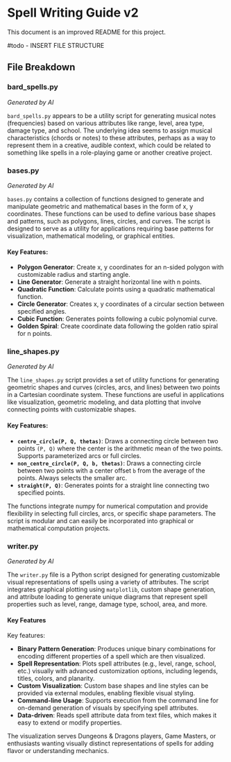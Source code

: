 # Spell Writing Guide v2

This document is an improved README for this project.

#todo - INSERT FILE STRUCTURE

## File Breakdown

### bard_spells.py
_Generated by AI_

`bard_spells.py` appears to be a utility script for generating musical notes (frequencies) based on various attributes like range, level, area type, damage type, and school. The underlying idea seems to assign musical characteristics (chords or notes) to these attributes, perhaps as a way to represent them in a creative, audible context, which could be related to something like spells in a role-playing game or another creative project.

### bases.py
_Generated by AI_

`bases.py` contains a collection of functions designed to generate and manipulate geometric and mathematical bases in the form of x, y coordinates. These functions can be used to define various base shapes and patterns, such as polygons, lines, circles, and curves. The script is designed to serve as a utility for applications requiring base patterns for visualization, mathematical modeling, or graphical entities.

#### Key Features:
- **Polygon Generator**: Create x, y coordinates for an n-sided polygon with customizable radius and starting angle.
- **Line Generator**: Generate a straight horizontal line with n points.
- **Quadratic Function**: Calculate points using a quadratic mathematical function.
- **Circle Generator**: Creates x, y coordinates of a circular section between specified angles.
- **Cubic Function**: Generates points following a cubic polynomial curve.
- **Golden Spiral**: Create coordinate data following the golden ratio spiral for n points.


### line_shapes.py
_Generated by AI_

The `line_shapes.py` script provides a set of utility functions for generating geometric shapes and curves (circles, arcs, and lines) between two points in a Cartesian coordinate system. These functions are useful in applications like visualization, geometric modeling, and data plotting that involve connecting points with customizable shapes.

#### Key Features:
- **`centre_circle(P, Q, thetas)`**: Draws a connecting circle between two points `(P, Q)` where the center is the arithmetic mean of the two points. Supports parameterized arcs or full circles.
- **`non_centre_circle(P, Q, b, thetas)`**: Draws a connecting circle between two points with a center offset `b` from the average of the points. Always selects the smaller arc.
- **`straight(P, Q)`**: Generates points for a straight line connecting two specified points.

The functions integrate numpy for numerical computation and provide flexibility in selecting full circles, arcs, or specific shape parameters. The script is modular and can easily be incorporated into graphical or mathematical computation projects.


### writer.py
_Generated by AI_

The `writer.py` file is a Python script designed for generating customizable visual representations of spells using a variety of attributes. The script integrates graphical plotting using `matplotlib`, custom shape generation, and attribute loading to generate unique diagrams that represent spell properties such as level, range, damage type, school, area, and more.

#### Key Features

Key features:
- **Binary Pattern Generation**: Produces unique binary combinations for encoding different properties of a spell which are then visualized.
- **Spell Representation**: Plots spell attributes (e.g., level, range, school, etc.) visually with advanced customization options, including legends, titles, colors, and planarity.
- **Custom Visualization**: Custom base shapes and line styles can be provided via external modules, enabling flexible visual styling.
- **Command-line Usage**: Supports execution from the command line for on-demand generation of visuals by specifying spell attributes.
- **Data-driven**: Reads spell attribute data from text files, which makes it easy to extend or modify properties.

The visualization serves Dungeons & Dragons players, Game Masters, or enthusiasts wanting visually distinct representations of spells for adding flavor or understanding mechanics.
